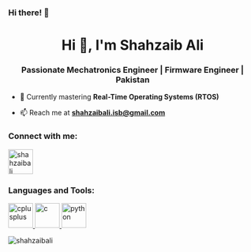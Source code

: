 ### Hi there! 👋
<h1 align="center">Hi 👋, I'm Shahzaib Ali</h1>
<h3 align="center">Passionate Mechatronics Engineer | Firmware Engineer | Pakistan</h3>

- 🌱 Currently mastering **Real-Time Operating Systems (RTOS)**

- 📫 Reach me at **shahzaibali.isb@gmail.com**

<h3 align="left">Connect with me:</h3>
<p align="left">
<a href="https://www.linkedin.com/in/shahzaibalinust/" target="blank"><img align="center" src="https://raw.githubusercontent.com/rahuldkjain/github-profile-readme-generator/master/src/images/icons/Social/linked-in-alt.svg" alt="shahzaibali" height="50" width="50" /></a>
</p>

<h3 align="left">Languages and Tools:</h3>
<p align="left">
  <!-- Updated tools section with relevant languages -->
  <a href="#" target="_blank" rel="noreferrer"> <img src="https://img.icons8.com/color/48/000000/c-plus-plus-logo.png" alt="cplusplus" width="50" height="50"/> </a>
  <a href="#" target="_blank" rel="noreferrer"> <img src="https://img.icons8.com/color/48/000000/c-programming.png" alt="c" width="50" height="50"/> </a>
  <a href="#" target="_blank" rel="noreferrer"> <img src="https://img.icons8.com/color/48/000000/python.png" alt="python" width="50" height="50"/> </a>
  <!-- Add more relevant tools as needed -->
</p>

<p><img align="center" src="https://github-readme-stats.vercel.app/api/top-langs?username=alibasti97&show_icons=true&locale=en&layout=compact" alt="shahzaibali" /></p>
